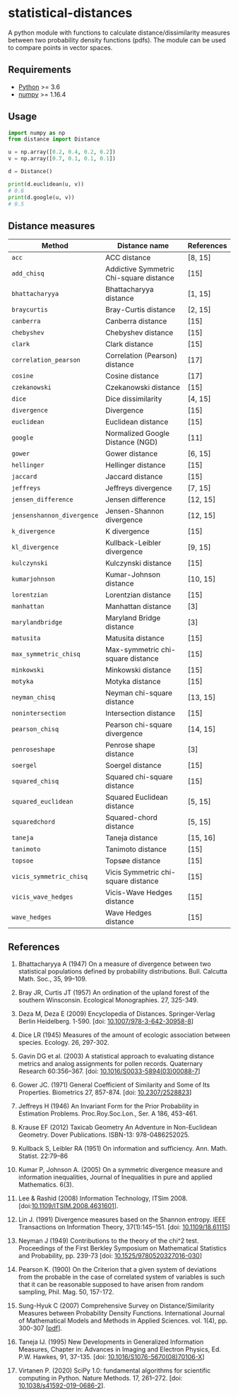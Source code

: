 # statistical-distances
A python module with functions to calculate distance/dissimilarity measures between two probability density functions (pdfs). The module can be used to compare points in vector spaces.

## Requirements
* [Python](https://www.python.org) >= 3.6
* [numpy](http://www.numpy.org) >= 1.16.4

## Usage

```python
import numpy as np
from distance import Distance

u = np.array([0.2, 0.4, 0.2, 0.2])
v = np.array([0.7, 0.1, 0.1, 0.1])

d = Distance()

print(d.euclidean(u, v))
# 0.6
print(d.google(u, v))
# 0.5
```

## Distance measures

| Method | Distance name | References |
| ----------- | --------- | --------- |
| `acc` | ACC distance | [8, 15] |
| `add_chisq` | Addictive Symmetric Chi-square distance | [15] |
| `bhattacharyya` | Bhattacharyya distance | [1, 15] |
| `braycurtis` | Bray-Curtis distance | [2, 15] |
| `canberra` | Canberra distance | [15] |
| `chebyshev` | Chebyshev distance | [15] |
| `clark` | Clark distance | [15] |
| `correlation_pearson` | Correlation (Pearson) distance | [17] |
| `cosine` | Cosine distance | [17] |
| `czekanowski` | Czekanowski distance | [15] |
| `dice` | Dice dissimilarity | [4, 15] |
| `divergence` | Divergence | [15] |
| `euclidean` | Euclidean distance | [15] |
| `google` | Normalized Google Distance (NGD) | [11] |
| `gower` | Gower distance | [6, 15] |
| `hellinger` | Hellinger distance | [15] |
| `jaccard` | Jaccard distance | [15] |
| `jeffreys` | Jeffreys divergence | [7, 15] |
| `jensen_difference` | Jensen difference | [12, 15] |
| `jensenshannon_divergence` | Jensen-Shannon divergence | [12, 15] |
| `k_divergence` | K divergence | [15] |
| `kl_divergence` | Kullback-Leibler divergence | [9, 15] |
| `kulczynski` | Kulczynski distance | [15] |
| `kumarjohnson` | Kumar-Johnson distance | [10, 15] |
| `lorentzian` | Lorentzian distance | [15] |
| `manhattan` | Manhattan distance | [3] |
| `marylandbridge` | Maryland Bridge distance | [3] |
| `matusita` | Matusita distance | [15] |
| `max_symmetric_chisq` | Max-symmetric chi-square distance | [15] |
| `minkowski` | Minkowski distance | [15] |
| `motyka` | Motyka distance | [15] |
| `neyman_chisq` | Neyman chi-square distance | [13, 15] |
| `nonintersection` | Intersection distance | [15] |
| `pearson_chisq` | Pearson chi-square divergence | [14, 15] |
| `penroseshape` | Penrose shape distance | [3] |
| `soergel` | Soergel distance | [15] |
| `squared_chisq` | Squared chi-square distance | [15] |
| `squared_euclidean` | Squared Euclidean distance | [5, 15] |
| `squaredchord` | Squared-chord distance | [5, 15] |
| `taneja` | Taneja distance | [15, 16] |
| `tanimoto` | Tanimoto distance | [15] |
| `topsoe` | Topsøe distance | [15] |
| `vicis_symmetric_chisq` | Vicis Symmetric chi-square distance | [15] |
| `vicis_wave_hedges` | Vicis-Wave Hedges distance | [15] |
| `wave_hedges` | Wave Hedges distance | [15] |


## References

1. Bhattacharyya A (1947) On a measure of divergence between two statistical populations defined by probability distributions. Bull. Calcutta Math. Soc., 35, 99–109.

2. Bray JR, Curtis JT (1957) An ordination of the upland forest of the southern Winsconsin. Ecological Monographies. 27, 325-349.

3. Deza M, Deza E (2009) Encyclopedia of Distances. Springer-Verlag Berlin Heidelberg. 1-590. [doi: [10.1007/978-3-642-30958-8](https://doi.org/10.1007/978-3-642-30958-8)]

4. Dice LR (1945) Measures of the amount of ecologic association between species. Ecology. 26, 297-302.

5. Gavin DG et al. (2003) A statistical approach to evaluating distance metrics and analog assignments for pollen records. Quaternary Research 60:356–367. [doi: [10.1016/S0033-5894(03)00088-7](https://doi.org/10.1016/S0033-5894(03)00088-7)]

6. Gower JC. (1971) General Coefficient of Similarity and Some of Its Properties. Biometrics 27, 857-874. [doi: [10.2307/2528823](https://doi.org/10.2307/2528823)]

7. Jeffreys H (1946) An Invariant Form for the Prior Probability in Estimation Problems. Proc.Roy.Soc.Lon., Ser. A 186, 453-461.

8. Krause EF (2012) Taxicab Geometry An Adventure in Non-Euclidean Geometry. Dover Publications. ISBN-13: 978-0486252025.

9. Kullback S, Leibler RA (1951) On information and sufficiency. Ann. Math. Statist. 22:79–86

10. Kumar P, Johnson A. (2005) On a symmetric divergence measure and information inequalities, Journal of Inequalities in pure and applied Mathematics. 6(3).

11. Lee & Rashid (2008) Information Technology, ITSim 2008. [doi:[10.1109/ITSIM.2008.4631601](https://doi.org/10.1109/ITSIM.2008.4631601)].

12. Lin J. (1991) Divergence measures based on the Shannon entropy. IEEE Transactions on Information Theory, 37(1):145–151. [doi: [10.1109/18.61115](https://doi.org/10.1109/18.61115)]

13. Neyman J (1949) Contributions to the theory of the chi^2 test. Proceedings of the First Berkley Symposium on Mathematical Statistics and Probability, pp. 239-73 [doi: [10.1525/9780520327016-030](https://doi.org/10.1525/9780520327016-030)]

14. Pearson K. (1900) On the Criterion that a given system of deviations from the probable in the case of correlated system of variables is such that it can be reasonable supposed to have arisen from random sampling, Phil. Mag. 50, 157-172.

15. Sung-Hyuk C (2007) Comprehensive Survey on Distance/Similarity Measures between Probability Density Functions. International Journal of Mathematical Models and Methods in Applied Sciences. vol. 1(4), pp. 300-307 [[pdf](http://www.fisica.edu.uy/~cris/teaching/Cha_pdf_distances_2007.pdf)].

16. Taneja IJ. (1995) New Developments in Generalized Information Measures, Chapter in: Advances in Imaging and Electron Physics, Ed. P.W. Hawkes, 91, 37-135. [doi: [10.1016/S1076-5670(08)70106-X](https://doi.org/10.1016/S1076-5670(08)70106-X)]

17. Virtanen P. (2020) SciPy 1.0: fundamental algorithms for scientific computing in Python. Nature Methods. 17, 261–272. [doi: [10.1038/s41592-019-0686-2](https://doi.org/10.1038/s41592-019-0686-2)].